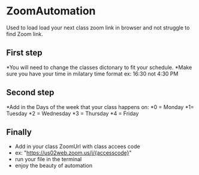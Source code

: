 # ZoomAutomation
Used to load load your next class zoom link in browser and not struggle to find Zoom link.

## First step
*You will need to change the classes dictonary to fit your schedule.
*Make sure you have your time in milatary time format
ex: 16:30 not 4:30 PM
## Second step
*Add in the Days of the week that your class happens on: 
*0 = Monday
*1= Tuesday
*2 = Wednesday
*3 = Thursday 
*4 = Friday
## Finally
* Add in your class ZoomUrl with class accees code
* ex: "https://us02web.zoom.us/j/{accesscode}"
* run your file in the terminal
* enjoy the beauty of automation
